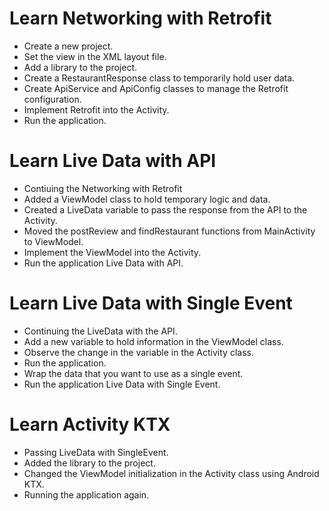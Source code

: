 # Learn Networking with Retrofit

- Create a new project.
- Set the view in the XML layout file.
- Add a library to the project.
- Create a RestaurantResponse class to temporarily hold user data.
- Create ApiService and ApiConfig classes to manage the Retrofit configuration.
- Implement Retrofit into the Activity.
- Run the application.

# Learn Live Data with API

- Contiuing the Networking with Retrofit
- Added a ViewModel class to hold temporary logic and data.
- Created a LiveData variable to pass the response from the API to the Activity.
- Moved the postReview and findRestaurant functions from MainActivity to ViewModel.
- Implement the ViewModel into the Activity.
- Run the application Live Data with API.

# Learn Live Data with Single Event

- Continuing the LiveData with the API.
- Add a new variable to hold information in the ViewModel class.
- Observe the change in the variable in the Activity class.
- Run the application.
- Wrap the data that you want to use as a single event.
- Run the application Live Data with Single Event.

# Learn Activity KTX

- Passing LiveData with SingleEvent.
- Added the library to the project.
- Changed the ViewModel initialization in the Activity class using Android KTX.
- Running the application again.
